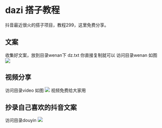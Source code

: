 # dazi 搭子教程
抖音最近很火的搭子项目，教程299，这里免费分享。

## 文案
收集好文案，放到目录wenan下 dz.txt
你直接复制就可以
访问目录wenan
如图
![](https://archive.biliimg.com/bfs/archive/30a362c8019b7f199be66b284c2da37f4a811998.png)

## 视频分享
访问目录video
如图
![](https://archive.biliimg.com/bfs/archive/97ed802301d49b3af6c3c33313b3b60604fa5e01.png)
视频免费给大家用

## 抄录自己喜欢的抖音文案
访问目录douyin
![](https://archive.biliimg.com/bfs/archive/b8a2e383df67d8f4bdb181ecf881a1065e83d186.png)

